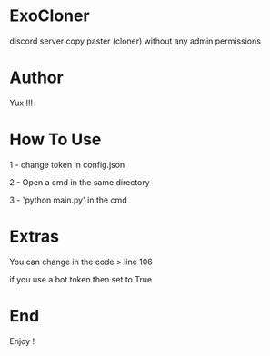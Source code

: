 # ExoCloner
discord server copy paster (cloner) without any admin permissions

# Author

Yux !!!

# How To Use

1 - change token in config.json

2 - Open a cmd in the same directory

3 - 'python main.py' in the cmd


# Extras

You can change in the code > line 106

if you use a bot token then set to True

# End

Enjoy !
